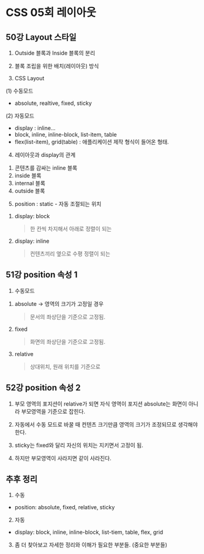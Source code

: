 # CSS 05회 레이아웃

## 50강 Layout 스타일

1. Outside 블록과 Inside 블록의 분리

2. 블록 조립을 위한 배치(레이아웃) 방식

3. CSS Layout

(1) 수동모드

- absolute, realtive, fixed, sticky

(2) 자동모드

- display : inline...
- block, inline, inline-block, list-item, table
- flex(list-item), grid(table) : 애플리케이션 제작 형식이 들어온 형태.

4. 레이아웃과 display의 관계

1) 콘텐츠를 감싸는 inline 블록
2) inside 블록
3) internal 블록
4) outside 블록

5. position : static - 자동 조절되는 위치

1) display: block
   > 한 칸씩 차지해서 아래로 정렬이 되는
2) display: inline
   > 컨텐츠끼리 옆으로 수평 정렬이 되는

## 51강 position 속성 1

1. 수동모드

1) absolute -> 영역의 크기가 고정일 경우
   > 문서의 좌상단을 기준으로 고정됨.
2) fixed
   > 화면의 좌상단을 기준으로 고정됨.
3) relative
   > 상대위치, 원래 위치를 기준으로

## 52강 position 속성 2

1. 부모 영역의 포지션이 relative가 되면 자식 영역이 포지션 absolute는 화면이 아니라 부모영역을 기준으로 잡힌다.

2. 자동에서 수동 모드로 바꿀 때 컨텐츠 크기만큼 영역의 크기가 조정되므로 생각해야한다.

3. sticky는 fixed와 달리 자신의 위치는 지키면서 고정이 됨.

4. 하지만 부모영역이 사라지면 같이 사라진다.

## 추후 정리

1. 수동

- position: absolute, fixed, relative, sticky

2. 자동

- display: block, inline, inline-block, list-tiem, table, flex, grid

3. 좀 더 찾아보고 자세한 정리와 이해가 필요한 부분들. (중요한 부분들)
